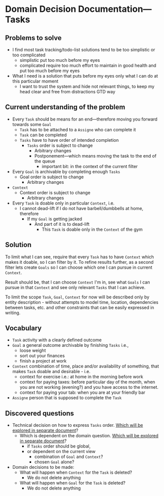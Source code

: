 # Domain Decision Documentation—Tasks

## Problems to solve

* I find most task tracking/todo-list solutions tend to be too simplistic or too complicated
    * simplistic put too much before my eyes
    * complicated require too much effort to maintain in good health and put too much before my eyes
* What I need is a solution that puts before my eyes only what I can do at this particular moment
    * I want to trust the system and hide not relevant things, to keep my head clear and free from distractions GTD way

## Current understanding of the problem

* Every `Task` should be means for an end—therefore moving you forward towards some `Goal`
    * `Task` has to be attached to a `Assigne` who can complete it
    * `Task` can be completed
    * `Tasks` have to have order of intended completion
        * `Tasks` order is subject to change
            * Arbitrary changes
            * Postponement—which means moving the task to the end of the queue
                * important bit: in the context of the current filter
* Every `Goal` is archivable by completing enough `Tasks`
    * Goal order is subject to change
        * Arbitrary changes
* `Context`
    * Context order is subject to change
        * Arbitrary changes
* Every `Task` is doable only in particular `Context`, i.e.
    * I cannot dead-lift if I do not have barbell/dumbbells at home, therefore
        * If my `Goal` is getting jacked
            * And part of it is to dead-lift
                * This `Task` is doable only in the `Context` of the gym

## Solution

To limit what I can see, require that every `Task` has to have `Context` which makes it doable, so I can filter by it.
To refine results further, as a second filter lets create `Goals` so I can choose which one I can pursue in current
`Context`.

Result should be, that I can choose `Context` I'm in, see what `Goals` I can pursue in that `Context` and see only
relevant `Tasks` that I can achieve.

To limit the scope `Task`, `Goal`, `Context` for now will be described only by entity description - without attempts to
model time, location, dependencies between tasks, etc. and other constraints that can be easily expressed in writing.

## Vocabulary

* `Task` activity with a clearly defined outcome
* `Goal` a general outcome archivable by finishing `Tasks` i.e.,
    * loose weight
    * sort out your finances
    * finish a project at work
* `Context` combination of time, place and/or availability of something, that makes `Task` doable and desirable - i.e.
    * context for exercise i.e.: at home in the morning before work
    * context for paying taxes: before particular day of the month, when you are not working (evening?) and you have
      access to the internet.
    * context for paying your tab: when you are at your friendly bar
* `Assigne` person that is supposed to complete the `Task`

## Discovered questions

* Technical decision on how to express `Tasks` order. [Which will be explored in separate document](TDD-entity-ordering.md)?
    * Which is dependent on the domain question. [Which will be explored in separate document](DDD-tasks-order.md)?
        * if `Tasks` order should be global,
        * or dependent on the current view
            * combination of `Goal` and `Context`?
            * chosen `Goal` alone?
* Domain decisions to be made: 
  * What will happen when `Context` for the `Task` is deleted? 
    * We do not delete anything 
  * What will happen when `Goal` for the `Task` is deleted?
    * We do not delete anything   